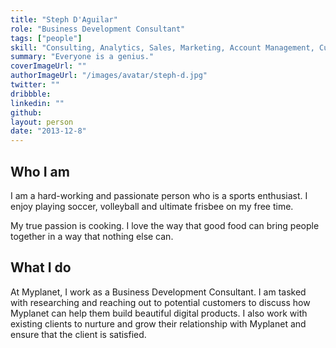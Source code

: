 ```yaml
---
title: "Steph D'Aguilar"
role: "Business Development Consultant"
tags: ["people"]
skill: "Consulting, Analytics, Sales, Marketing, Account Management, Customer Satisfaction"
summary: "Everyone is a genius."
coverImageUrl: ""
authorImageUrl: "/images/avatar/steph-d.jpg"
twitter: ""
dribbble:
linkedin: ""
github:
layout: person
date: "2013-12-8"
---
```


## Who I am

I am a hard-working and passionate person who is a sports enthusiast. I enjoy playing soccer, volleyball and ultimate frisbee on my free time.

My true passion is cooking. I love the way that good food can bring people together in a way that nothing else can. 


## What I do

At Myplanet, I work as a Business Development Consultant. I am tasked with researching and reaching out to potential customers to discuss how Myplanet can help them build beautiful digital products. I also work with existing clients to nurture and grow their relationship with Myplanet and ensure that the client is satisfied.
